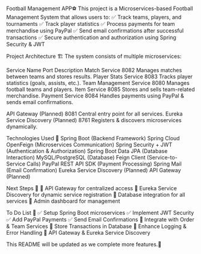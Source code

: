 Football Management APP⚽
This project is a Microservices-based Football Management System that allows users to:
✅ Track teams, players, and tournaments
✅ Track player statistics
✅ Process payments for team merchandise using PayPal
✅ Send email confirmations after successful transactions
✅ Secure authentication and authorization using Spring Security & JWT

Project Architecture 🏗️
The system consists of multiple microservices:

Service Name		Port	Description
Match Service		8082	Manages matches between teams and stores results.
Player Stats Service	8083	Tracks player statistics (goals, assists, etc.).
Team Management Service	8080	Manages football teams and players.
Item Service		8085	Stores and sells team-related merchandise.
Payment Service		8084	Handles payments using PayPal & sends email confirmations.


API Gateway (Planned)			8081	Central entry point for all services.
Eureka Service Discovery (Planned)	8761	Registers & discovers microservices dynamically.



Technologies Used 🚀
Spring Boot (Backend Framework)
Spring Cloud OpenFeign (Microservices Communication)
Spring Security + JWT (Authentication & Authorization)
Spring Boot Data JPA (Database Interaction)
MySQL/PostgreSQL (Database)
Feign Client (Service-to-Service Calls)
PayPal REST API SDK (Payment Processing)
Spring Mail (Email Confirmation)
Eureka Service Discovery (Planned)
API Gateway (Planned)


Next Steps 🚀
🔲 API Gateway for centralized access
🔲 Eureka Service Discovery for dynamic service registration
🔲 Database integration for all services
🔲 Admin dashboard for management


To Do List 📝
✅ Setup Spring Boot microservices
✅ Implement JWT Security
✅ Add PayPal Payments
✅ Send Email Confirmations
🔲 Integrate with Order & Team Services
🔲 Store Transactions in Database
🔲 Enhance Logging & Error Handling
🔲 API Gateway & Eureka Service Discovery



This README will be updated as we complete more features.🎯

